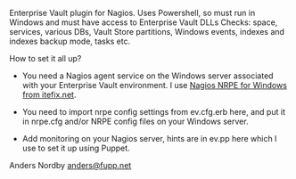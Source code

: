 Enterprise Vault plugin for Nagios. Uses Powershell, so must run in Windows and must have access to Enterprise Vault DLLs Checks: space, services, various DBs, Vault Store partitions, Windows events, indexes and indexes backup mode, tasks etc.

How to set it all up?

- You need a Nagios agent service on the Windows server associated with your
Enterprise Vault environment. I use <a href="https://itefix.net/winrpe">Nagios NRPE for Windows from itefix.net</a>.

- You need to import nrpe config settings from ev.cfg.erb here, and put it in
nrpe.cfg and/or NRPE config files on your Windows server.

- Add monitoring on your Nagios server, hints are in ev.pp here which I use to
set it up using Puppet.

Anders Nordby <anders@fupp.net>
